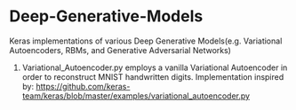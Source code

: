 # Deep-Generative-Models
Keras implementations of various Deep Generative Models(e.g. Variational Autoencoders, RBMs, and Generative Adversarial Networks)

1) Variational_Autoencoder.py employs a vanilla Variational Autoencoder in order to reconstruct MNIST handwritten digits. Implementation
inspired by: https://github.com/keras-team/keras/blob/master/examples/variational_autoencoder.py
